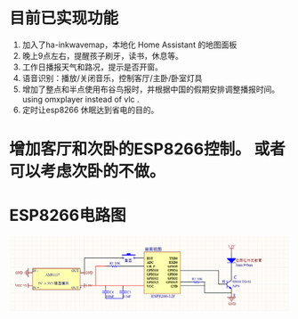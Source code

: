 # 目前已实现功能
1. 加入了ha-inkwavemap，本地化 Home Assistant 的地图面板
2. 晚上9点左右，提醒孩子刷牙，读书，休息等。
3. 工作日播报天气和路况，提示是否开窗。
4. 语音识别：播放/关闭音乐，控制客厅/主卧/卧室灯具
5. 增加了整点和半点使用布谷鸟报时，并根据中国的假期安排调整播报时间。using omxplayer instead of vlc . 
6. 定时让esp8266 休眠达到省电的目的。
# 增加客厅和次卧的ESP8266控制。 或者可以考虑次卧的不做。
# ESP8266电路图
![ESP8266电路图](img/light-esp8266.png)
